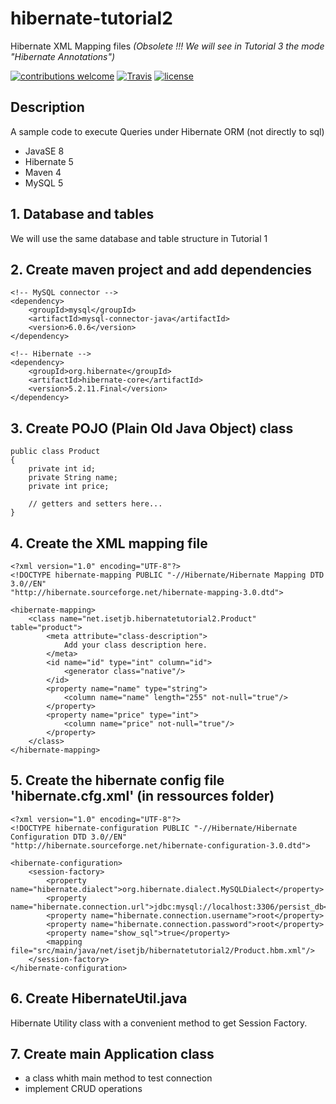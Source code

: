 # hibernate-tutorial2
Hibernate XML Mapping files *(Obsolete !!! We will see in Tutorial 3 the mode "Hibernate Annotations")*

[![contributions welcome](https://img.shields.io/badge/contributions-welcome-brightgreen.svg?style=flat)](https://github.com/nfriaa/hibernate-tutorial2/issues) [![Travis](https://img.shields.io/travis/rust-lang/rust.svg)](https://github.com/nfriaa/hibernate-tutorial2) [![license](https://img.shields.io/github/license/mashape/apistatus.svg)](https://github.com/nfriaa/hibernate-tutorial2/blob/master/LICENSE)

## Description
A sample code to execute Queries under Hibernate ORM (not directly to sql)
* JavaSE 8
* Hibernate 5
* Maven 4
* MySQL 5

## 1. Database and tables
We will use the same database and table structure in Tutorial 1

## 2. Create maven project and add dependencies
```
<!-- MySQL connector -->
<dependency>
    <groupId>mysql</groupId>
    <artifactId>mysql-connector-java</artifactId>
    <version>6.0.6</version>
</dependency>

<!-- Hibernate -->
<dependency>
    <groupId>org.hibernate</groupId>
    <artifactId>hibernate-core</artifactId>
    <version>5.2.11.Final</version>
</dependency>
```

## 3. Create POJO (Plain Old Java Object) class
```
public class Product
{
    private int id;
    private String name;
    private int price;

    // getters and setters here...
}
```
## 4. Create the XML mapping file
```
<?xml version="1.0" encoding="UTF-8"?>
<!DOCTYPE hibernate-mapping PUBLIC "-//Hibernate/Hibernate Mapping DTD 3.0//EN"
"http://hibernate.sourceforge.net/hibernate-mapping-3.0.dtd">

<hibernate-mapping>
    <class name="net.isetjb.hibernatetutorial2.Product" table="product">
        <meta attribute="class-description">
            Add your class description here.
        </meta>
        <id name="id" type="int" column="id">
            <generator class="native"/>
        </id>
        <property name="name" type="string">
            <column name="name" length="255" not-null="true"/>
        </property>
        <property name="price" type="int">
            <column name="price" not-null="true"/>
        </property>
    </class>
</hibernate-mapping>
```

## 5. Create the hibernate config file 'hibernate.cfg.xml' (in ressources folder)
```
<?xml version="1.0" encoding="UTF-8"?>
<!DOCTYPE hibernate-configuration PUBLIC "-//Hibernate/Hibernate Configuration DTD 3.0//EN" "http://hibernate.sourceforge.net/hibernate-configuration-3.0.dtd">

<hibernate-configuration>
    <session-factory>
        <property name="hibernate.dialect">org.hibernate.dialect.MySQLDialect</property>
        <property name="hibernate.connection.url">jdbc:mysql://localhost:3306/persist_db</property>
        <property name="hibernate.connection.username">root</property>
        <property name="hibernate.connection.password">root</property>
        <property name="show_sql">true</property>
        <mapping file="src/main/java/net/isetjb/hibernatetutorial2/Product.hbm.xml"/>
    </session-factory>
</hibernate-configuration>
```

## 6. Create HibernateUtil.java 
Hibernate Utility class with a convenient method to get Session Factory.

## 7. Create main Application class
* a class whith main method to test connection
* implement CRUD operations
